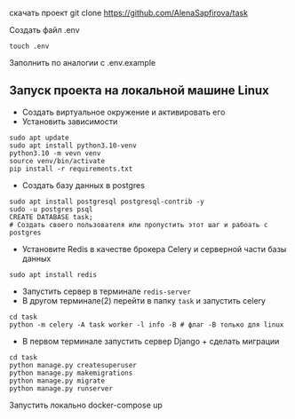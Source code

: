 скачать проект git clone https://github.com/AlenaSapfirova/task

Создать файл .env
```
touch .env
```
Заполнить по аналогии с .env.example

## Запуск проекта на локальной машине Linux

* Создать виртуальное окружение и активировать его
* Установить зависимости
```
sudo apt update
sudo apt install python3.10-venv
python3.10 -m vevn venv
source venv/bin/activate
pip install -r requirements.txt
```
* Создать базу данных в postgres
```
sudo apt install postgresql postgresql-contrib -y
sudo -u postgres psql
CREATE DATABASE task;
# Cоздать своего пользователя или пропустить этот шаг и рабоать с postgres
```
* Установите Redis в качестве брокера Celery и серверной части базы данных
```
sudo apt install redis
```
* Запустить сервер в терминале `redis-server`
* В другом терминале(2) перейти в папку `task` и запустить celery
```
cd task
python -m celery -A task worker -l info -B # флаг -B только для linux
```
* В первом терминале запустить сервер Django + cделать миграции
```
cd task
python manage.py createsuperuser
python manage.py makemigrations
python manage.py migrate
python manage.py runserver
```

Запустить локально docker-compose up



